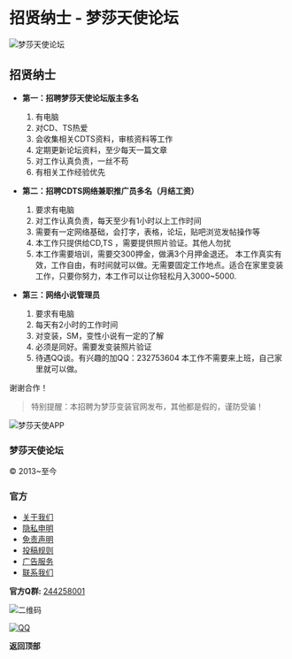 # 招贤纳士 - 梦莎天使论坛

![梦莎天使论坛](template/acgi_ax0/images/logo.png)

## 招贤纳士

- **第一：招聘梦莎天使论坛版主多名**
    
    1. 有电脑
    2. 对CD、TS热爱
    3. 会收集相关CDTS资料，审核资料等工作
    4. 定期更新论坛资料，至少每天一篇文章
    5. 对工作认真负责，一丝不苟
    6. 有相关工作经验优先

- **第二：招聘CDTS网络兼职推广员多名（月结工资）**
    
    1. 要求有电脑
    2. 对工作认真负责，每天至少有1小时以上工作时间
    3. 需要有一定网络基础，会打字，表格，论坛，贴吧浏览发帖操作等
    4. 本工作只提供给CD,TS ，需要提供照片验证。其他人勿扰
    5. 本工作需要培训，需要交300押金，做满3个月押金退还。 
       本工作真实有效，工作自由，有时间就可以做。无需要固定工作地点。适合在家里变装工作，只要你努力，本工作可以让你轻松月入3000~5000.
    
- **第三：网络小说管理员**
    
    1. 要求有电脑
    2. 每天有2小时的工作时间
    3. 对变装，SM，变性小说有一定的了解
    4. 必须是同好。需要发变装照片验证
    5. 待遇QQ谈。有兴趣的加QQ：232753604 本工作不需要来上班，自己家里就可以做。
    
谢谢合作！

> 特别提醒：本招聘为梦莎变装官网发布，其他都是假的，谨防受骗！

![梦莎天使APP](/01.png)

### 梦莎天使论坛

© 2013~至今

### 官方

- [关于我们](https://bbs.cdts8.com/plugin.php?id=ai_view:pages)
- [隐私申明](https://bbs.cdts8.com/plugin.php?id=ai_view:pages&do=service)
- [免责声明](https://bbs.cdts8.com/plugin.php?id=ai_view:pages&do=Disclaimer)
- [投稿规则](https://bbs.cdts8.com/plugin.php?id=ai_view:pages&do=rule)
- [广告服务](https://bbs.cdts8.com/plugin.php?id=ai_view:pages&do=advertising)
- [联系我们](https://bbs.cdts8.com/plugin.php?id=ai_view:pages&do=contact)

**官方Q群:** [244258001](#)

![二维码](template/acgi_ax0/images/erweima.gif)

[![QQ](static/image/common/site_qq.jpg)](http://wpa.qq.com/msgrd?V=3&Uin=232753604&Site=梦莎天使论坛&Menu=yes&from=discuz "QQ") 

**返回顶部**